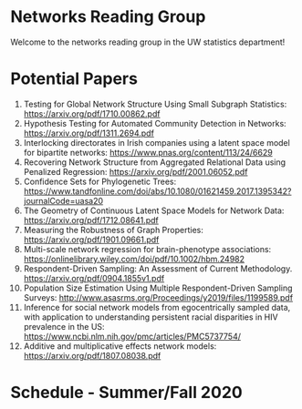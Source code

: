 # Networks Reading Group
Welcome to the networks reading group in the UW statistics department!



# Potential Papers

1) Testing for Global Network Structure Using Small Subgraph Statistics: https://arxiv.org/pdf/1710.00862.pdf
2) Hypothesis Testing for Automated Community Detection in Networks: https://arxiv.org/pdf/1311.2694.pdf
3) Interlocking directorates in Irish companies using a latent space model for bipartite networks: https://www.pnas.org/content/113/24/6629
4) Recovering Network Structure from Aggregated Relational Data using Penalized Regression: https://arxiv.org/pdf/2001.06052.pdf
5) Confidence Sets for Phylogenetic Trees: https://www.tandfonline.com/doi/abs/10.1080/01621459.2017.1395342?journalCode=uasa20
6) The Geometry of Continuous Latent Space Models for Network Data: https://arxiv.org/pdf/1712.08641.pdf
7) Measuring the Robustness of Graph Properties:  https://arxiv.org/pdf/1901.09661.pdf
8) Multi-scale network regression for brain-phenotype associations: https://onlinelibrary.wiley.com/doi/pdf/10.1002/hbm.24982
9) Respondent-Driven Sampling: An Assessment of Current Methodology. https://arxiv.org/pdf/0904.1855v1.pdf
10) Population Size Estimation Using Multiple Respondent-Driven Sampling Surveys: http://www.asasrms.org/Proceedings/y2019/files/1199589.pdf
11) Inference for social network models from egocentrically sampled data, with application to understanding persistent racial disparities in HIV prevalence in the US: https://www.ncbi.nlm.nih.gov/pmc/articles/PMC5737754/
12) Additive and multiplicative effects network models: https://arxiv.org/pdf/1807.08038.pdf





# Schedule - Summer/Fall 2020
